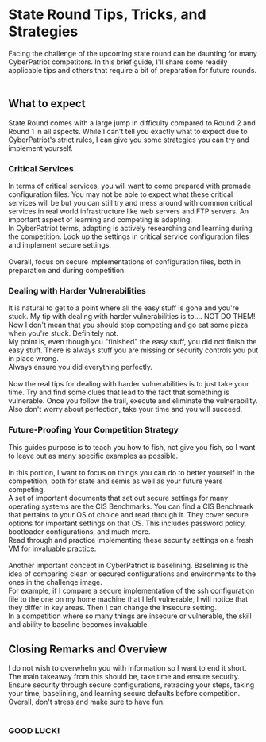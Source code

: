 # State Round Tips, Tricks, and Strategies
Facing the challenge of the upcoming state round can be daunting for many CyberPatriot competitors. In this brief guide, I'll share some readily applicable tips and others that require a bit of preparation for future rounds.
<br>
<br>

## What to expect
State Round comes with a large jump in difficulty compared to Round 2 and Round 1 in all aspects. While I can't tell you exactly what to expect due to CyberPatriot's strict rules, I can give you some strategies you can try and implement yourself. 

### Critical Services
In terms of critical services, you will want to come prepared with premade configuration files. You may not be able to expect what these critical services will be but you can still try and mess around with common critical services in real world infrastructure like web servers and FTP servers. An important aspect of learning and competing is adapting.
<br>
In CyberPatriot terms, adapting is actively researching and learning during the competition. Look up the settings in critical service configuration files and implement secure settings. 
<br>
<br>
Overall, focus on secure implementations of configuration files, both in preparation and during competition. 
<br>

### Dealing with Harder Vulnerabilities

It is natural to get to a point where all the easy stuff is gone and you're stuck. My tip with dealing with harder vulnerabilities is to.... NOT DO THEM!
<br>
Now I don't mean that you should stop competing and go eat some pizza when you're stuck. Definitely not.
<br>
My point is, even though you "finished" the easy stuff, you did not finish the easy stuff. There is always stuff you are missing or security controls you put in place wrong.
<br>
Always ensure you did everything perfectly. 
<br>
<br>
Now the real tips for dealing with harder vulnerabilities is to just take your time. Try and find some clues that lead to the fact that something is vulnerable. Once you follow the trail, execute and eliminate the vulnerability. 
<br>
Also don't worry about perfection, take your time and you will succeed.
<br>

### Future-Proofing Your Competition Strategy

This guides purpose is to teach you how to fish, not give you fish, so I want to leave out as many specific examples as possible. 
<br>
<br>
In this portion, I want to focus on things you can do to better yourself in the competition, both for state and semis as well as your future years competing. 
<br>
A set of important documents that set out secure settings for many operating systems are the CIS Benchmarks. You can find a CIS Benchmark that pertains to your OS of choice and read through it. They cover secure options for important settings on that OS. This includes password policy, bootloader configurations, and much more. 
<br>
Read through and practice implementing these security settings on a fresh VM for invaluable practice. 
<br>
<br>
Another important concept in CyberPatriot is baselining. Baselining is the idea of comparing clean or secured configurations and environments to the ones in the challenge image.<br>
For example, if I compare a secure implementation of the ssh configuration file to the one on my home machine that I left vulnerable, I will notice that they differ in key areas. Then I can change the insecure setting. 
<br>
In a competition where so many things are insecure or vulnerable, the skill and ability to baseline becomes invaluable. 


## Closing Remarks and Overview

I do not wish to overwhelm you with information so I want to end it short. 
<br>
The main takeaway from this should be, take time and ensure security. 
<br>
Ensure security through secure configurations, retracing your steps, taking your time, baselining, and learning secure defaults before competition. 
<br>
Overall, don't stress and make sure to have fun.
<br>
<br>

### GOOD LUCK!
